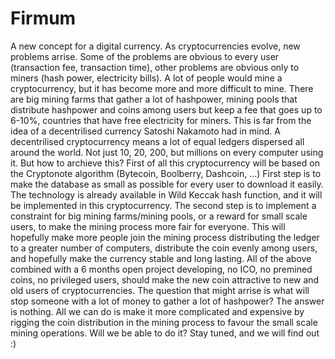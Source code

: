 # Firmum
A new concept for a digital currency.
As cryptocurrencies evolve, new problems arrise. Some of the problems are obvious to every user (transaction fee, transaction time), other problems are obvious only to miners (hash power, electricity bills).
A lot of people would mine a cryptocurrency, but it has become more and more difficult to mine. There are big mining farms that gather a lot of hashpower, mining pools that distribute hashpower and coins among users but keep a fee that goes up to 6-10%, countries that have free electricity for miners.
This is far from the idea of a decentrilised currency Satoshi Nakamoto had in mind. A decentrilised cryptocurrency means a lot of equal ledgers dispersed all around the world. Not just 10, 20, 200, but millions on every computer using it.
But how to archieve this?
First of all this cryptocurrency will be based on the Cryptonote algorithm (Bytecoin, Boolberry, Dashcoin, ...)
First step is to make the database as small as possible for every user to download it easily. The technology is already available in Wild Keccak hash function, and it will be implemented in this cryptocurrency.
The second step is to implement a constraint for big mining farms/mining pools, or a reward for small scale users, to make the mining process more fair for everyone. This will hopefully make more people join the mining process distributing the ledger to a greater number of computers, distribute the coin evenly among users, and hopefully make the currency stable and long lasting.
All of the above combined with a 6 months open project developing, no ICO, no premined coins, no privileged users, should make the new coin attractive to new and old users of cryptocurrencies.
The question that might arrise is what will stop someone with a lot of money to gather a lot of hashpower?
The answer is nothing. All we can do is make it more complicated and expensive by rigging the coin distribution in the mining process to favour the small scale mining operations.
Will we be able to do it?
Stay tuned, and we will find out :)
